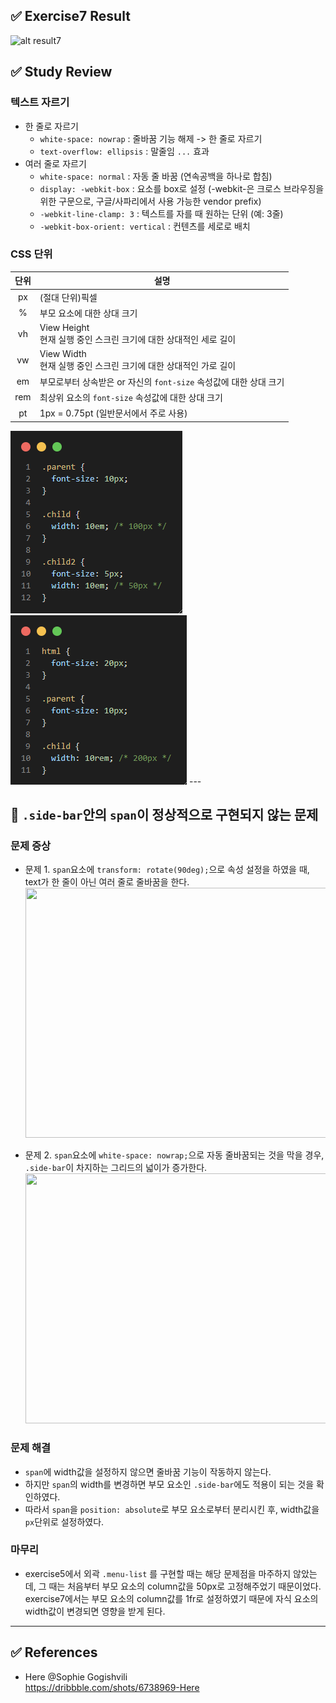 ## ✅ Exercise7 Result

![alt result7](/exercise7/images/exercise7.png)

## ✅ Study Review

### 텍스트 자르기

- 한 줄로 자르기
  - `white-space: nowrap` : 줄바꿈 기능 해제 -> 한 줄로 자르기
  - `text-overflow: ellipsis` : 말줄임 `...` 효과
- 여러 줄로 자르기
  - `white-space: normal` : 자동 줄 바꿈 (연속공백을 하나로 합침)
  - `display: -webkit-box` : 요소를 box로 설정
    (-webkit-은 크로스 브라우징을 위한 구문으로, 구글/사파리에서 사용 가능한 vendor prefix)
  - `-webkit-line-clamp: 3` : 텍스트를 자를 때 원하는 단위 (예: 3줄)
  - `-webkit-box-orient: vertical` : 컨텐츠를 세로로 배치

### CSS 단위

| 단위 | 설명                                                                  |
| :--: | --------------------------------------------------------------------- |
|  px  | (절대 단위)픽셀                                                       |
|  %   | 부모 요소에 대한 상대 크기                                            |
|  vh  | View Height <br> 현재 실행 중인 스크린 크기에 대한 상대적인 세로 길이 |
|  vw  | View Width <br> 현재 실행 중인 스크린 크기에 대한 상대적인 가로 길이  |
|  em  | 부모로부터 상속받은 or 자신의 `font-size` 속성값에 대한 상대 크기     |
| rem  | 최상위 요소의 `font-size` 속성값에 대한 상대 크기                     |
|  pt  | 1px = 0.75pt (일반문서에서 주로 사용)                                 |

<img src="/exercise7/images/em-example.png">
<img src="/exercise7/images/rem-example.png">
---

## 📌 `.side-bar`안의 `span`이 정상적으로 구현되지 않는 문제

### 문제 증상

- 문제 1. `span`요소에 `transform: rotate(90deg);`으로 속성 설정을 하였을 때, text가 한 줄이 아닌 여러 줄로 줄바꿈을 한다. <br/>
  <img src="/exercise7/images/rotate-error1" width="700" height="400">

- 문제 2. `span`요소에 `white-space: nowrap;`으로 자동 줄바꿈되는 것을 막을 경우, `.side-bar`이 차지하는 그리드의 넓이가 증가한다. <br/>
  <img src="/exercise7/images/rotate-error2" width="700" height="400">

### 문제 해결

- `span`에 width값을 설정하지 않으면 줄바꿈 기능이 작동하지 않는다.
- 하지만 `span`의 width를 변경하면 부모 요소인 `.side-bar`에도 적용이 되는 것을 확인하였다.
- 따라서 `span`을 `position: absolute`로 부모 요소로부터 분리시킨 후, width값을 `px`단위로 설정하였다.

### 마무리

- exercise5에서 외곽 `.menu-list` 를 구현할 때는 해당 문제점을 마주하지 않았는데, 그 때는 처음부터 부모 요소의 column값을 50px로 고정해주었기 때문이었다. exercise7에서는 부모 요소의 column값를 1fr로 설정하였기 때문에 자식 요소의 width값이 변경되면 영향을 받게 된다.

---

## ✅ References

- Here @Sophie Gogishvili <br/>
  https://dribbble.com/shots/6738969-Here
